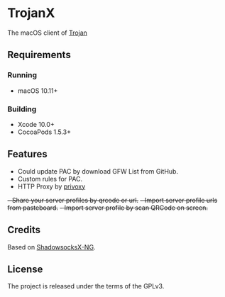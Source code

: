 # TrojanX

The macOS client of [Trojan](https://github.com/trojan-gfw/trojan)

## Requirements

### Running

- macOS 10.11+

### Building

- Xcode 10.0+
- CocoaPods 1.5.3+

## Features

- Could update PAC by download GFW List from GitHub.
- Custom rules for PAC.
- HTTP Proxy by [privoxy](http://www.privoxy.org/)

~~- Share your server profiles by qrcode or url.~~
~~- Import server profile urls from pasteboard.~~
~~- Import server profile by scan QRCode on screen.~~

## Credits

Based on [ShadowsocksX-NG](https://github.com/shadowsocks/ShadowsocksX-NG).

## License

The project is released under the terms of the GPLv3.
